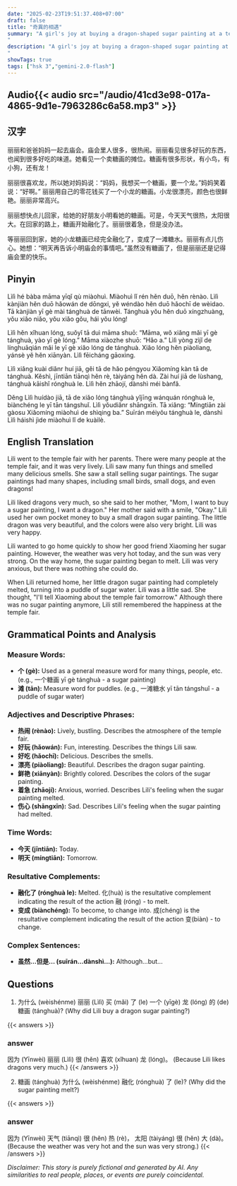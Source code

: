 ```yaml
---
date: "2025-02-23T19:51:37.408+07:00"
draft: false
title: "奇異的相遇"
summary: "A girl's joy at buying a dragon-shaped sugar painting at a temple fair is short-lived as the treat melts on the way home, leaving her disappointed but still cherishing the memory of the event.
"
description: "A girl's joy at buying a dragon-shaped sugar painting at a temple fair is short-lived as the treat melts on the way home, leaving her disappointed but still cherishing the memory of the event.
"
showTags: true
tags: ["hsk 3","gemini-2.0-flash"]
---
```


## Audio{{< audio src="/audio/41cd3e98-017a-4865-9d1e-7963286c6a58.mp3" >}}

## 汉字

丽丽和爸爸妈妈一起去庙会。庙会里人很多，很热闹。丽丽看见很多好玩的东西，也闻到很多好吃的味道。她看见一个卖糖画的摊位。糖画有很多形状，有小鸟，有小狗，还有龙！

丽丽很喜欢龙，所以她对妈妈说：“妈妈，我想买一个糖画，要一个龙。”妈妈笑着说：“好啊。” 丽丽用自己的零花钱买了一个小龙的糖画。小龙很漂亮，颜色也很鲜艳。丽丽非常高兴。

丽丽想快点儿回家，给她的好朋友小明看她的糖画。可是，今天天气很热，太阳很大。在回家的路上，糖画开始融化了。丽丽很着急，但是没办法。

等丽丽回到家，她的小龙糖画已经完全融化了，变成了一滩糖水。丽丽有点儿伤心。她想：“明天再告诉小明庙会的事情吧。”虽然没有糖画了，但是丽丽还是记得庙会里的快乐。

## Pinyin

Lìlì hé bàba māma yīqǐ qù miàohuì. Miàohuì lǐ rén hěn duō, hěn rènào. Lìlì kànjiàn hěn duō hǎowán de dōngxi, yě wéndào hěn duō hǎochī de wèidao. Tā kànjiàn yī gè mài tánghuà de tānwèi. Tánghuà yǒu hěn duō xíngzhuàng, yǒu xiǎo niǎo, yǒu xiǎo gǒu, hái yǒu lóng!

Lìlì hěn xǐhuan lóng, suǒyǐ tā duì māma shuō: “Māma, wǒ xiǎng mǎi yī gè tánghuà, yào yī gè lóng.” Māma xiàozhe shuō: “Hǎo a.” Lìlì yòng zìjǐ de línghuāqián mǎi le yī gè xiǎo lóng de tánghuà. Xiǎo lóng hěn piàoliang, yánsè yě hěn xiānyàn. Lìlì fēicháng gāoxìng.

Lìlì xiǎng kuài diǎnr huí jiā, gěi tā de hǎo péngyou Xiǎomíng kàn tā de tánghuà. Kěshì, jīntiān tiānqì hěn rè, tàiyáng hěn dà. Zài huí jiā de lùshang, tánghuà kāishǐ rónghuà le. Lìlì hěn zhāojí, dànshì méi bànfǎ.

Děng Lìlì huídào jiā, tā de xiǎo lóng tánghuà yǐjīng wánquán rónghuà le, biànchéng le yī tān tángshuǐ. Lìlì yǒudiǎnr shāngxīn. Tā xiǎng: “Míngtiān zài gàosu Xiǎomíng miàohuì de shìqing ba.” Suīrán méiyǒu tánghuà le, dànshì Lìlì háishì jìde miàohuì lǐ de kuàilè.

## English Translation

Lili went to the temple fair with her parents. There were many people at the temple fair, and it was very lively. Lili saw many fun things and smelled many delicious smells. She saw a stall selling sugar paintings. The sugar paintings had many shapes, including small birds, small dogs, and even dragons!

Lili liked dragons very much, so she said to her mother, "Mom, I want to buy a sugar painting, I want a dragon." Her mother said with a smile, "Okay." Lili used her own pocket money to buy a small dragon sugar painting. The little dragon was very beautiful, and the colors were also very bright. Lili was very happy.

Lili wanted to go home quickly to show her good friend Xiaoming her sugar painting. However, the weather was very hot today, and the sun was very strong. On the way home, the sugar painting began to melt. Lili was very anxious, but there was nothing she could do.

When Lili returned home, her little dragon sugar painting had completely melted, turning into a puddle of sugar water. Lili was a little sad. She thought, "I'll tell Xiaoming about the temple fair tomorrow." Although there was no sugar painting anymore, Lili still remembered the happiness at the temple fair.

## Grammatical Points and Analysis

### Measure Words:

-   **个 (gè):** Used as a general measure word for many things, people, etc. (e.g., 一个糖画 yī gè tánghuà - a sugar painting)
-   **滩 (tān):** Measure word for puddles. (e.g., 一滩糖水 yī tān tángshuǐ - a puddle of sugar water)

### Adjectives and Descriptive Phrases:

-   **热闹 (rènào):** Lively, bustling. Describes the atmosphere of the temple fair.
-   **好玩 (hǎowán):** Fun, interesting. Describes the things Lili saw.
-   **好吃 (hǎochī):** Delicious. Describes the smells.
-   **漂亮 (piàoliang):** Beautiful. Describes the dragon sugar painting.
-   **鲜艳 (xiānyàn):** Brightly colored. Describes the colors of the sugar painting.
-   **着急 (zhāojí):** Anxious, worried. Describes Lili's feeling when the sugar painting melted.
-   **伤心 (shāngxīn):** Sad. Describes Lili's feeling when the sugar painting had melted.

### Time Words:

-   **今天 (jīntiān):** Today.
-   **明天 (míngtiān):** Tomorrow.

### Resultative Complements:

- **融化了 (rónghuà le):** Melted. 化(huà) is the resultative complement indicating the result of the action 融 (róng) - to melt.
- **变成 (biànchéng):** To become, to change into. 成(chéng) is the resultative complement indicating the result of the action 变(biàn) - to change.

### Complex Sentences:
- **虽然...但是... (suīrán...dànshì...):** Although...but...

## Questions

1.  为什么 (wèishénme) 丽丽 (Lìlì) 买 (mǎi) 了 (le) 一个 (yīgè) 龙 (lóng) 的 (de) 糖画 (tánghuà)?
    (Why did Lili buy a dragon sugar painting?)

{{< answers >}}
### answer
因为 (Yīnwèi) 丽丽 (Lìlì) 很 (hěn) 喜欢 (xǐhuan) 龙 (lóng)。
(Because Lili likes dragons very much.)
{{< /answers >}}

2.  糖画 (tánghuà) 为什么 (wèishénme) 融化 (rónghuà) 了 (le)?
    (Why did the sugar painting melt?)

{{< answers >}}
### answer
因为 (Yīnwèi) 天气 (tiānqì) 很 (hěn) 热 (rè)， 太阳 (tàiyáng) 很 (hěn) 大 (dà)。
(Because the weather was very hot and the sun was very strong.)
{{< /answers >}}


*Disclaimer: This story is purely fictional and generated by AI. Any similarities to real people, places, or events are purely coincidental.*